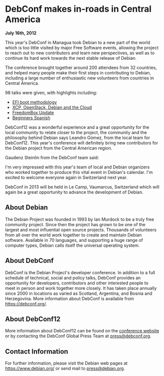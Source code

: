 
DebConf makes in-roads in Central America
=========================================


**July 16th, 2012**



This year's DebConf in Managua took Debian to a new part of the world
which is too little visited by major Free Software events, allowing the project
to reach out to new contributors and learn new perspectives, as well as to
continue its hard work towards the next stable release of Debian.




The conference brought together around 200 attendees from 32 countries, and
helped many people make their first steps in contributing to Debian, including
a large number of enthusiastic new volunteers from countries in Central
America.




98 talks were given, with highlights including:



* [EFI boot methodology](http://penta.debconf.org/dc12_schedule/events/925.en.html)
* [XCP, OpenStack, Debian and the Cloud](http://penta.debconf.org/dc12_schedule/events/867.en.html)
* [FreedomBox Update](http://penta.debconf.org/dc12_schedule/events/848.en.html)
* [Beginners Spanish](http://penta.debconf.org/dc12_schedule/events/945.en.html)



DebConf12 was a wonderful experience and a great opportunity for the local
community to relate closer to the project, the community and the philosophy
behind Debian says Leandro Gómez, from the local team for DebConf12.
This year's conference will definitely bring new contributors for the Debian
project from the Central American region.




Gaudenz Steinlin from the DebConf team said:

I'm very impressed with this year's team of local and Debian organizers who
worked together to produce this vital event in Debian's calendar. I'm excited
to welcome everyone again in Switzerland next year.





DebConf in 2013 will be held in Le Camp, Vaumarcus, Switzerland which will
again be a great opportunity to advance the development of Debian.



About Debian
------------



The Debian Project was founded in 1993 by Ian Murdock to be a truly
free community project. Since then the project has grown to be one of
the largest and most influential open source projects. Thousands of
volunteers from all over the world work together to create and
maintain Debian software. Available in 70 languages, and
supporting a huge range of computer types, Debian calls itself the
universal operating system.



About DebConf
-------------


DebConf is the Debian Project's developer conference. In addition to a
full schedule of technical, social and policy talks, DebConf provides an
opportunity for developers, contributors and other interested people to
meet in person and work together more closely. It has taken place
annually since 2000 in locations as varied as Scotland, Argentina, and
Bosnia and Herzegovina. More information about DebConf is available from
<https://debconf.org/>.


About DebConf12
---------------


More information about DebConf12 can be found on the
[conference website](https://debconf12.debconf.org/)
or by contacting the DebConf Global
Press Team at <press@debconf.org>.


Contact Information
-------------------


For further information, please visit the Debian web pages at
<https://www.debian.org/> or send mail to
<press@debian.org>.



